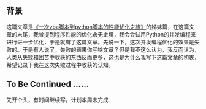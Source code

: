 ## **背景**
这篇文章是[《一次vba脚本到python脚本的性能优化之旅》](https://github.com/xiaoyuge/Tech-Notes/blob/main/Python/%E4%B8%80%E6%AC%A1vba%E8%84%9A%E6%9C%AC%E5%88%B0python%E8%84%9A%E6%9C%AC%E7%9A%84%E6%80%A7%E8%83%BD%E4%BC%98%E5%8C%96%E4%B9%8B%E6%97%85.md)的姊妹篇，在这篇文章的末尾，我曾提到程序性能的优化永无止境，我会尝试用Python的并发编程来进行进一步优化，于是就有了这篇文章。先说一下，这次并发编程优化的效果是失败的。于是有人说了，失败的结果你写啥文章？但是我不这么认为，我反而认为，人类从失败和困苦中收获的东西反而更多，这也是为什么我写下这篇文章的初衷，希望记录下我在这次失败过程中收获的认知。


## **To Be Continued ......**
先开个头，有时间继续写，计划本周末完成
